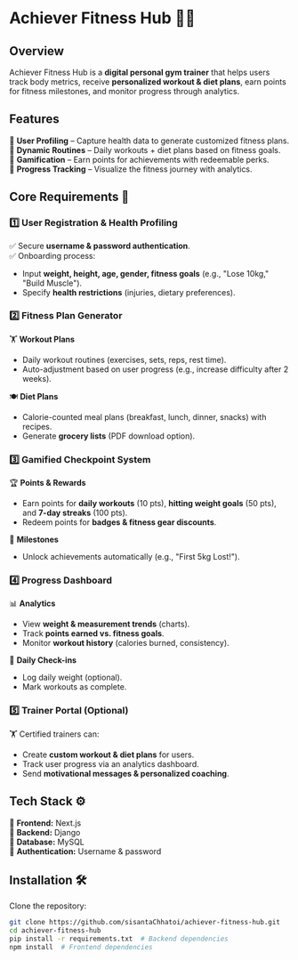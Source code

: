 # Achiever Fitness Hub 🏋️‍♂️

## Overview
Achiever Fitness Hub is a **digital personal gym trainer** that helps users track body metrics, receive **personalized workout & diet plans**, earn points for fitness milestones, and monitor progress through analytics.

## Features
🔹 **User Profiling** – Capture health data to generate customized fitness plans.  
🔹 **Dynamic Routines** – Daily workouts + diet plans based on fitness goals.  
🔹 **Gamification** – Earn points for achievements with redeemable perks.  
🔹 **Progress Tracking** – Visualize the fitness journey with analytics.

## Core Requirements 🚀

### 1️⃣ User Registration & Health Profiling
✅ Secure **username & password authentication**.  
✅ Onboarding process:
- Input **weight, height, age, gender, fitness goals** (e.g., "Lose 10kg," "Build Muscle").
- Specify **health restrictions** (injuries, dietary preferences).

### 2️⃣ Fitness Plan Generator
🏋️ **Workout Plans**
- Daily workout routines (exercises, sets, reps, rest time).
- Auto-adjustment based on user progress (e.g., increase difficulty after 2 weeks).

🍽️ **Diet Plans**
- Calorie-counted meal plans (breakfast, lunch, dinner, snacks) with recipes.
- Generate **grocery lists** (PDF download option).

### 3️⃣ Gamified Checkpoint System
🏆 **Points & Rewards**
- Earn points for **daily workouts** (10 pts), **hitting weight goals** (50 pts), and **7-day streaks** (100 pts).
- Redeem points for **badges & fitness gear discounts**.

🎯 **Milestones**
- Unlock achievements automatically (e.g., "First 5kg Lost!").

### 4️⃣ Progress Dashboard
📊 **Analytics**
- View **weight & measurement trends** (charts).
- Track **points earned vs. fitness goals**.
- Monitor **workout history** (calories burned, consistency).

📅 **Daily Check-ins**
- Log daily weight (optional).
- Mark workouts as complete.

### 5️⃣ Trainer Portal (Optional)
🏋️ Certified trainers can:
- Create **custom workout & diet plans** for users.
- Track user progress via an analytics dashboard.
- Send **motivational messages & personalized coaching**.

## Tech Stack ⚙️
🔹 **Frontend:** Next.js  
🔹 **Backend:** Django  
🔹 **Database:** MySQL  
🔹 **Authentication:** Username & password

## Installation 🛠️
Clone the repository:

```bash
git clone https://github.com/sisantaChhatoi/achiever-fitness-hub.git
cd achiever-fitness-hub
pip install -r requirements.txt  # Backend dependencies
npm install  # Frontend dependencies